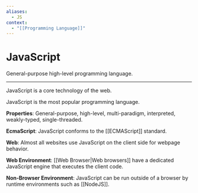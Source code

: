 ```yaml
---
aliases:
  - JS
context:
  - "[[Programming Language]]"
---
```


# JavaScript

General-purpose high-level programming language.

---

JavaScript is a core technology of the web.

JavaScript is the most popular programming language.

**Properties**: General-purpose, high-level, multi-paradigm, interpreted, weakly-typed, single-threaded.

**EcmaScript**: JavaScript conforms to the [[ECMAScript]] standard.

**Web**: Almost all websites use JavaScript on the client side for webpage behavior.

**Web Environment**: [[Web Browser|Web browsers]] have a dedicated JavaScript engine that executes the client code.

**Non-Browser Environment**: JavaScript can be run outside of a browser by runtime environments such as [[NodeJS]].
